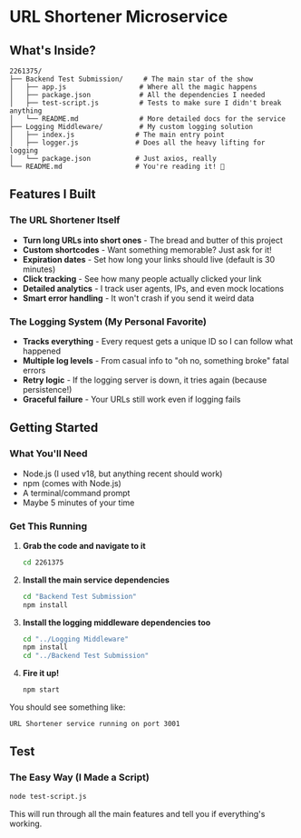 # URL Shortener Microservice 

## What's Inside? 

```
2261375/
├── Backend Test Submission/     # The main star of the show
│   ├── app.js                  # Where all the magic happens
│   ├── package.json            # All the dependencies I needed
│   ├── test-script.js          # Tests to make sure I didn't break anything
│   └── README.md               # More detailed docs for the service
├── Logging Middleware/         # My custom logging solution
│   ├── index.js               # The main entry point
│   ├── logger.js              # Does all the heavy lifting for logging
│   └── package.json           # Just axios, really
└── README.md                  # You're reading it! 📖
```

## Features I Built 

### The URL Shortener Itself
- **Turn long URLs into short ones** - The bread and butter of this project
- **Custom shortcodes** - Want something memorable? Just ask for it!
- **Expiration dates** - Set how long your links should live (default is 30 minutes)
- **Click tracking** - See how many people actually clicked your link
- **Detailed analytics** - I track user agents, IPs, and even mock locations
- **Smart error handling** - It won't crash if you send it weird data

### The Logging System (My Personal Favorite)
- **Tracks everything** - Every request gets a unique ID so I can follow what happened
- **Multiple log levels** - From casual info to "oh no, something broke" fatal errors
- **Retry logic** - If the logging server is down, it tries again (because persistence!)
- **Graceful failure** - Your URLs still work even if logging fails

## Getting Started

### What You'll Need
- Node.js (I used v18, but anything recent should work)
- npm (comes with Node.js)
- A terminal/command prompt
- Maybe 5 minutes of your time

### Get This Running

1. **Grab the code and navigate to it**
   ```bash
   cd 2261375
   ```

2. **Install the main service dependencies**
   ```bash
   cd "Backend Test Submission"
   npm install
   ```

3. **Install the logging middleware dependencies too**
   ```bash
   cd "../Logging Middleware"
   npm install
   cd "../Backend Test Submission"
   ```

4. **Fire it up!**
   ```bash
   npm start
   ```

You should see something like:
```
URL Shortener service running on port 3001
```

## Test

### The Easy Way (I Made a Script)
```bash
node test-script.js
```

This will run through all the main features and tell you if everything's working.


